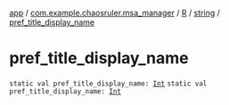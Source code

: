 [app](../../../index.md) / [com.example.chaosruler.msa_manager](../../index.md) / [R](../index.md) / [string](index.md) / [pref_title_display_name](.)

# pref_title_display_name

`static val pref_title_display_name: `[`Int`](https://kotlinlang.org/api/latest/jvm/stdlib/kotlin/-int/index.html)
`static val pref_title_display_name: `[`Int`](https://kotlinlang.org/api/latest/jvm/stdlib/kotlin/-int/index.html)